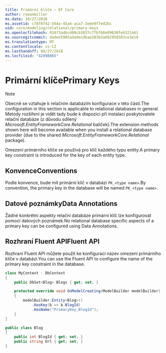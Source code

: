 ```yaml
---
title: Primární klíče – EF Core
author: rowanmiller
ms.date: 10/27/2016
ms.assetid: c78f8f42-564a-45a4-aca7-3ede9f7ed2bc
uid: core/modeling/relational/primary-keys
ms.openlocfilehash: 916f3adbcd08cb1037c7fbf68e99630feb321a61
ms.sourcegitcommit: dadee5905ada9ecdbae28363a682950383ce3e10
ms.translationtype: MT
ms.contentlocale: cs-CZ
ms.lasthandoff: 08/27/2018
ms.locfileid: "42998065"
---
```

# <a name="primary-keys"></a><span data-ttu-id="47241-102">Primární klíče</span><span class="sxs-lookup"><span data-stu-id="47241-102">Primary Keys</span></span>

> [!NOTE]  
> <span data-ttu-id="47241-103">Obecně se vztahuje k relačním databázím konfigurace v této části.</span><span class="sxs-lookup"><span data-stu-id="47241-103">The configuration in this section is applicable to relational databases in general.</span></span> <span data-ttu-id="47241-104">Metody rozšíření je vidět tady bude k dispozici při instalaci poskytovatele relační databáze (z důvodu sdílený *Microsoft.EntityFrameworkCore.Relational* balíček).</span><span class="sxs-lookup"><span data-stu-id="47241-104">The extension methods shown here will become available when you install a relational database provider (due to the shared *Microsoft.EntityFrameworkCore.Relational* package).</span></span>

<span data-ttu-id="47241-105">Omezení primárního klíče se používá pro klíč každého typu entity.</span><span class="sxs-lookup"><span data-stu-id="47241-105">A primary key constraint is introduced for the key of each entity type.</span></span>

## <a name="conventions"></a><span data-ttu-id="47241-106">Konvence</span><span class="sxs-lookup"><span data-stu-id="47241-106">Conventions</span></span>

<span data-ttu-id="47241-107">Podle konvence, bude mít primární klíč v databázi `PK_<type name>`.</span><span class="sxs-lookup"><span data-stu-id="47241-107">By convention, the primary key in the database will be named `PK_<type name>`.</span></span>

## <a name="data-annotations"></a><span data-ttu-id="47241-108">Datové poznámky</span><span class="sxs-lookup"><span data-stu-id="47241-108">Data Annotations</span></span>

<span data-ttu-id="47241-109">Žádné konkrétní aspekty relační databáze primární klíč lze konfigurovat pomocí datových poznámek.</span><span class="sxs-lookup"><span data-stu-id="47241-109">No relational database specific aspects of a primary key can be configured using Data Annotations.</span></span>

## <a name="fluent-api"></a><span data-ttu-id="47241-110">Rozhraní Fluent API</span><span class="sxs-lookup"><span data-stu-id="47241-110">Fluent API</span></span>

<span data-ttu-id="47241-111">Rozhraní Fluent API můžete použít ke konfiguraci název omezení primárního klíče v databázi.</span><span class="sxs-lookup"><span data-stu-id="47241-111">You can use the Fluent API to configure the name of the primary key constraint in the database.</span></span>

<!-- [!code-csharp[Main](samples/core/relational/Modeling/FluentAPI/Samples/Relational/KeyName.cs?highlight=9)] -->
``` csharp
class MyContext : DbContext
{
    public DbSet<Blog> Blogs { get; set; }

    protected override void OnModelCreating(ModelBuilder modelBuilder)
    {
        modelBuilder.Entity<Blog>()
            .HasKey(b => b.BlogId)
            .HasName("PrimaryKey_BlogId");
    }
}

public class Blog
{
    public int BlogId { get; set; }
    public string Url { get; set; }
}
```
